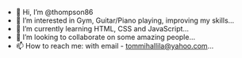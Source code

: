 - 👋 Hi, I’m @thompson86
- 👀 I’m interested in Gym, Guitar/Piano playing, improving my skills...
- 🌱 I’m currently learning HTML, CSS and JavaScript...
- 💞️ I’m looking to collaborate on some amazing people...
- 📫 How to reach me: with email - tommihallila@yahoo.com...

<!---
thompson86/thompson86 is a ✨ special ✨ repository because its `README.md` (this file) appears on your GitHub profile.
You can click the Preview link to take a look at your changes.
--->
